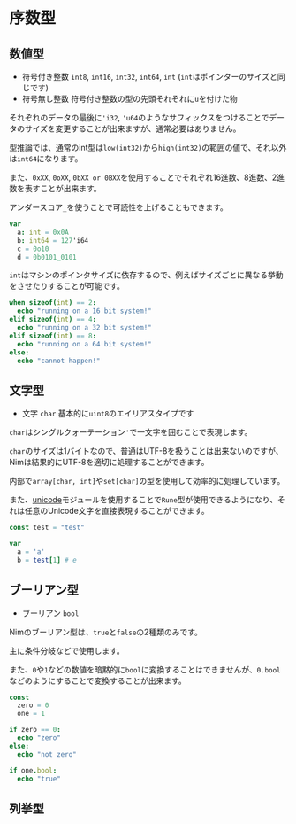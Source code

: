 # 序数型

## 数値型

* 符号付き整数 `int8`, `int16`, `int32`, `int64`, `int` \(`int`はポインターのサイズと同じです\)
* 符号無し整数 符号付き整数の型の先頭それぞれに`u`を付けた物

それぞれのデータの最後に`'i32`, `'u64`のようなサフィックスをつけることでデータのサイズを変更することが出来ますが、通常必要はありません。

型推論では、通常のint型は`low(int32)`から`high(int32)`の範囲の値で、それ以外は`int64`になります。

また、`0xXX`, `0oXX`,  `0bXX or 0BXX`を使用することでそれぞれ16進数、8進数、2進数を表すことが出来ます。

アンダースコア`_`を使うことで可読性を上げることもできます。

```nim
var
  a: int = 0x0A
  b: int64 = 127'i64
  c = 0o10
  d = 0b0101_0101
```

`int`はマシンのポインタサイズに依存するので、例えばサイズごとに異なる挙動をさせたりすることが可能です。

```nim
when sizeof(int) == 2:
  echo "running on a 16 bit system!"
elif sizeof(int) == 4:
  echo "running on a 32 bit system!"
elif sizeof(int) == 8:
  echo "running on a 64 bit system!"
else:
  echo "cannot happen!"
```

## 文字型

* 文字 `char` 基本的に`uint8`のエイリアスタイプです

`char`はシングルクォーテーション`'`で一文字を囲むことで表現します。

`char`のサイズは1バイトなので、普通はUTF-8を扱うことは出来ないのですが、Nimは結果的にUTF-8を適切に処理することができます。

内部で`array[char, int]`や`set[char]`の型を使用して効率的に処理しています。

また、[unicode](https://nim-lang.org/docs/unicode.html)モジュールを使用することで`Rune`型が使用できるようになり、それは任意のUnicode文字を直接表現することができます。

```nim
const test = "test"

var
  a = 'a'
  b = test[1] # e
```

## ブーリアン型

* ブーリアン `bool`

Nimのブーリアン型は、`true`と`false`の2種類のみです。

主に条件分岐などで使用します。

また、`0`や`1`などの数値を暗黙的に`bool`に変換することはできませんが、`0.bool`などのようにすることで変換することが出来ます。

```nim
const
  zero = 0
  one = 1

if zero == 0:
  echo "zero"
else:
  echo "not zero"

if one.bool:
  echo "true"
```

## 列挙型




